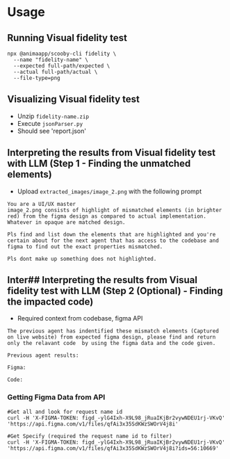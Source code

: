 # Usage

## Running Visual fidelity test

```shell
npx @animaapp/scooby-cli fidelity \
  --name "fidelity-name" \
  --expected full-path/expected \
  --actual full-path/actual \
  --file-type=png
```

## Visualizing Visual fidelity test
- Unzip `fidelity-name.zip` 
- Execute `jsonParser.py`
- Should see 'report.json'

## Interpreting the results from Visual fidelity test with LLM (Step 1 - Finding the unmatched elements)
- Upload `extracted_images/image_2.png` with the following prompt
```text
You are a UI/UX master
image_2.png consists of highlight of mismatched elements (in brighter red) from the figma design as compared to actual implementation. Whatever in opaque are matched design.

Pls find and list down the elements that are highlighted and you're certain about for the next agent that has access to the codebase and figma to find out the exact properties mismatched.

Pls dont make up something does not highlighted.
```

## Inter## Interpreting the results from Visual fidelity test with LLM (Step 2 (Optional) - Finding the impacted code)
- Required context from codebase, figma API
```text
The previous agent has indentified these mismatch elements (Captured on live website) from expected figma design, please find and return only the relavant code  by using the figma data and the code given. 

Previous agent results:

Figma:

Code:
```

### Getting Figma Data from API

```shell
#Get all and look for request name id
curl -H 'X-FIGMA-TOKEN: figd_-ylG4Ixh-X9L98_jRuaIKjBr2vywNDEU1rj-VKvQ' 'https://api.figma.com/v1/files/qfAi3x35SdKWzSWOrV4j8i'

#Get Specify (required the request name id to filter)
curl -H 'X-FIGMA-TOKEN: figd_-ylG4Ixh-X9L98_jRuaIKjBr2vywNDEU1rj-VKvQ' 'https://api.figma.com/v1/files/qfAi3x35SdKWzSWOrV4j8i?ids=56:10669'
```